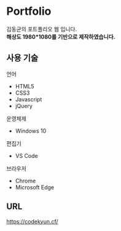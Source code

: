 # Portfolio

김동균의 포트폴리오 웹 입니다.  
**해상도 1980*1080를 기반으로 제작하였습니다.**

## 사용 기술

언어
* HTML5  
* CSS3  
* Javascript  
* jQuery  

운영체제
* Windows 10  

편집기  
* VS Code  

브라우저  
* Chrome
* Microsoft Edge

## URL
https://codekyun.cf/
